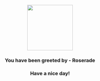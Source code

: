 <p align="center">
            <img src="https://raw.githubusercontent.com/PokeAPI/sprites/master/sprites/pokemon/407.png" width="150" height="150">
          </p>
          <h3 align="center">You have been greeted by - <b>Roserade</b></h3>
          <h3 align="center">Have a nice day!</h3>
        
